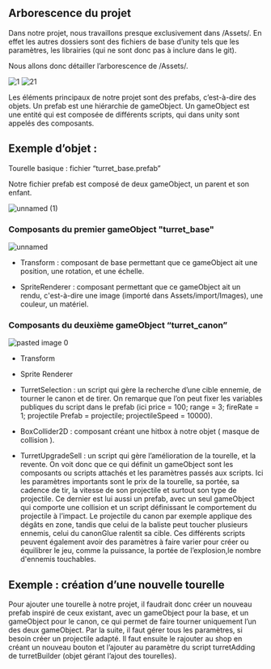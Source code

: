 ## Arborescence du projet



Dans notre projet, nous travaillons presque exclusivement dans /Assets/. En effet les autres dossiers sont des fichiers de base d’unity tels que les paramètres, les librairies (qui ne sont donc pas à inclure dans le git). 

Nous allons donc détailler l’arborescence de /Assets/.


![1](https://user-images.githubusercontent.com/83947562/123275896-0166d000-d505-11eb-81fd-aecf2514d102.png)
![21](https://user-images.githubusercontent.com/83947562/123276669-ac778980-d505-11eb-8071-a66a47041d43.png)

Les éléments principaux de notre projet sont des prefabs, c’est-à-dire des objets. Un prefab est une hiérarchie de gameObject. Un gameObject est une entité qui est composée de différents scripts, qui dans unity sont appelés des composants. 


## Exemple d’objet :
Tourelle basique : fichier “turret_base.prefab”


Notre fichier prefab est composé de deux gameObject, un parent et son enfant.

![unnamed (1)](https://user-images.githubusercontent.com/83947562/123277276-40e1ec00-d506-11eb-847d-3c1acccbea1e.png)

### Composants du premier gameObject "turret_base"  

![unnamed](https://user-images.githubusercontent.com/83947562/123277346-522af880-d506-11eb-8a7b-d16033fc29f4.png)

 - Transform : composant de base permettant que ce gameObject ait une position, une rotation, et une échelle.

 - SpriteRenderer : composant permettant que ce gameObject ait un rendu, c'est-à-dire une image (importé dans Assets/import/Images), une couleur, un matériel.


### Composants du deuxième gameObject “turret_canon” 
![pasted image 0](https://user-images.githubusercontent.com/83947562/123277357-548d5280-d506-11eb-90d4-3152dcb7273f.png)

 - Transform

 - Sprite Renderer

 - TurretSelection : un script qui gère la recherche d’une cible ennemie, de tourner le canon et de tirer. On remarque que l’on peut fixer les variables publiques du script dans le prefab (ici price = 100; range = 3; fireRate = 1; projectile Prefab = projectile; projectileSpeed = 10000).

 - BoxCollider2D : composant créant une hitbox à notre objet ( masque de collision ).
 
 - TurretUpgradeSell : un script qui gère l’amélioration de la tourelle, et la revente.
On voit donc que ce qui définit un gameObject sont les composants ou scripts attachés et les paramètres passés aux scripts.  Ici les paramètres importants sont le prix de la tourelle, sa portée, sa cadence de tir, la vitesse de son projectile et surtout son type de projectile. 
Ce dernier est lui aussi un prefab, avec un seul gameObject qui comporte une collision et un script définissant le comportement du projectile à l’impact. Le projectile du canon par exemple applique des dégâts en zone, tandis que celui de la baliste peut toucher plusieurs ennemis, celui du canonGlue ralentit sa cible. Ces différents scripts peuvent également avoir des paramètres à faire varier pour créer ou équilibrer le jeu,  comme la puissance, la portée de l’explosion,le nombre d'ennemis touchables.

## Exemple : création d’une nouvelle tourelle

Pour ajouter une tourelle à notre projet, il faudrait donc créer un nouveau prefab inspiré de ceux existant, avec un gameObject pour la base, et un gameObject pour le canon, ce qui permet de faire tourner uniquement l’un des deux gameObject. Par la suite, il faut gérer tous les paramètres, si besoin créer un projectile adapté.
 Il faut ensuite le rajouter au shop en créant un nouveau bouton et l’ajouter au paramètre du script turretAdding de turretBuilder (objet gérant l’ajout des tourelles).
